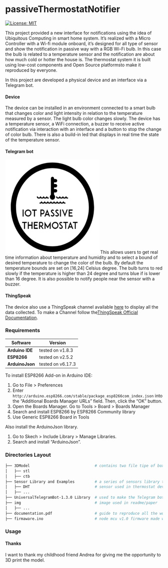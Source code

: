 # passiveThermostatNotifier

[![License: MIT](https://img.shields.io/badge/License-MIT-yellow.svg)](https://opensource.org/licenses/MIT)

This project provided a new interface for notifications using the idea of Ubiquitous Computing in smart home system.
It’s realized with a Micro Controller with a Wi-fi module onboard, it’s designed for all type of sensor and show the notification in passive way with a RGB Wi-Fi bulb.
In this case the bulb is related to a temperature sensor and the notification are about how much cold or hotter the house is.
The thermostat system it is built using low-cost components and Open Source platformsto make it reproduced by everyone.

In this project are developed a physical device and an interface via a Telegram bot.

#### Device
The device can be installed in an environment connected to a smart bulb that changes color and light intensity in relation to the temperature measured by a sensor.
The light bulb color changes slowly.
The device has a temperature sensor, a WiFi connection, a buzzer to receive active notification via interaction with an interface and a button to stop the change of color bulb.
There is also a build-in led that displays in real time the state of the temperature sensor.

#### Telegram bot
<img src="https://github.com/iacopoerpichini/passiveThermostatNotifier/blob/master/img/logo.PNG" height="300" width="300">
This allows users to get real time information about temperature and humidity and to select a bound of desired temperature to change the color of the bulb.
By default the temperature bounds are set on [16,24] Celsius degree.
The bulb turns to red slowly if the temperature is higher than 24 degree and turns blue if is lower than 16 degree.
It is also possible to notify people near the sensor with a buzzer.

#### ThingSpeak

The device also use a ThingSpeak channel available [here](https://thingspeak.com/channels/1367465) to display all the data collected.
To make a Channel follow the[ThingSpeak Official Documentation](https://www.mathworks.com/help/thingspeak/collect-data-in-a-new-channel.html).
### Requirements
| Software        | Version             |
| ----------------|---------------------|
| **Arduino IDE** | tested on v1.8.3    | 
| **ESP8266**     | tested on v2.5.2    | 
| **ArduinoJson** | tested on v6.17.3   | 

To install ESP8266 Add-on in Arduino IDE:
  1. Go to File > Preferences
  2. Enter `http://arduino.esp8266.com/stable/package_esp8266com_index.json` into the “Additional Boards Manager URLs” field. Then, click the “OK” button.
  3. Open the Boards Manager. Go to Tools > Board > Boards Manager
  4. Search and install ESP8266 by ESP8266 Community library
  5. Use Generic ESP8266 Board in Tools
  
Also install the ArduinoJson library.

  1. Go to Skech > Include Library > Manage Libraries.
  2. Search and install “ArduinoJson”.

### Directories Layout

```bash
├── 3DModel                             # contains two file tipe of box model
│   ├── stl
│   ├── ctb
├── Sensor Library and Examples         # a series of sensors library to remake this project
│   ├── DHT                             # sensor used in thermostat device          
│   ├── ...
├── UniversalTelegramBot-1.3.0 Library  # used to make the Telegram bot
├── img                                 # image used in readme/paper
│   ├── ...
├── documentation.pdf                   # guide to reproduce all the work
├── firmaware.ino                       # node mcu v1.0 firmware made with arduino ide
```

### Usage

#### Thanks
I want to thank my childhood friend Andrea for giving me the opportunity to 3D print the model.
